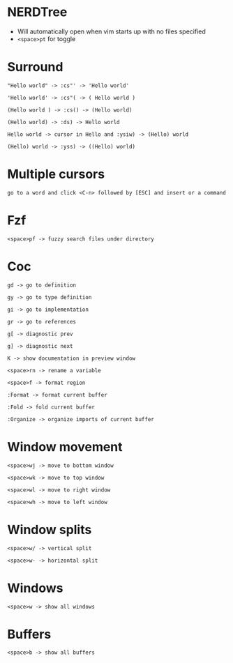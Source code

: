 # NERDTree
- Will automatically open when vim starts up with no files specified
- `<space>pt` for toggle

# Surround 
```
"Hello world" -> :cs"' -> 'Hello world'

'Hello world' -> :cs"( -> ( Hello world )

(Hello world ) -> :cs() -> (Hello world)

(Hello world) -> :ds) -> Hello world

Hello world -> cursor in Hello and :ysiw) -> (Hello) world

(Hello) world -> :yss) -> ((Hello) world)
```

# Multiple cursors
```
go to a word and click <C-n> followed by [ESC] and insert or a command
```

# Fzf
```
<space>pf -> fuzzy search files under directory
```

# Coc
```
gd -> go to definition

gy -> go to type definition

gi -> go to implementation

gr -> go to references

g[ -> diagnostic prev

g] -> diagnostic next

K -> show documentation in preview window

<space>rn -> rename a variable

<space>f -> format region

:Format -> format current buffer

:Fold -> fold current buffer

:Organize -> organize imports of current buffer
```

# Window movement
```
<space>wj -> move to bottom window

<space>wk -> move to top window

<space>wl -> move to right window

<space>wh -> move to left window
```

# Window splits
```
<space>w/ -> vertical split

<space>w- -> horizontal split
```

# Windows
```
<space>w -> show all windows
```

# Buffers
```
<space>b -> show all buffers
```
